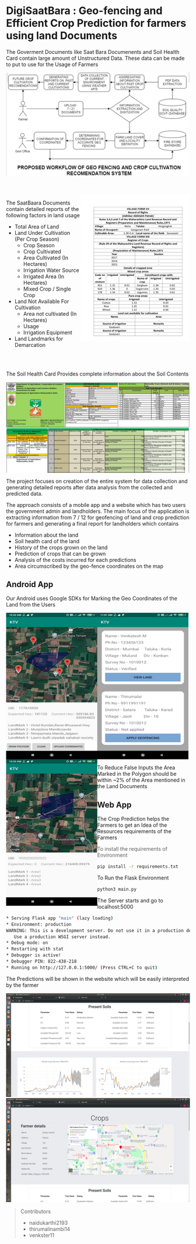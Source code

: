 # DigiSaatBara : Geo-fencing and Efficient Crop Prediction for farmers using land Documents


The Goverment Documents like Saat Bara Documenents and Soil Health Card contain large amount of Unstructured Data. These data can be made to put to use for the Usage of Farmers

![Flow](images/flow.jpg)

<br><br>
<img src="https://github.com/naidukarthi2193/bytecamp_KTV/blob/master/images/saatbara.jpg" align="right"
width="300" height="400">


The SaatBaara Documents contain detailed reports of the following factors in land usage

- Total Area of Land
- Land Under Cultivation (Per Crop Season)
  - Crop Season
  - Crop Cultivated
  - Area Cultivated (In Hectares)
  - Irrigation Water Source
  - Irrigated Area (In Hectares)
  - Mixed Crop / Single Crop
- Land Not Available For Cultivation 
  - Area not cultivated (In Hectares) 
  - Usage 
  - Irrigation Equipment
- Land Landmarks for Demarcation
<br>
<br>


The Soil  Health Card Provides complete information about the Soil Contents 
<br>

<img src="images/soil.jpg" align="center">


The project focuses on creation of the entire system for data collection and generating detailed reports after data analysis from the collected and predicted data. <p>
The approach consists of a mobile app and a website which has two users the government admin and landholders. The main focus of the application is extracting information from 7 / 12 for geofencing of land and crop prediction for farmers and generating a final report for landholders which contains</p>

 - Information about the land 
 - Soil health card of the land 
 - History of the crops grown on the land 
 - Prediction of crops that can be grown 
 - Analysis of the costs incurred for each predictions 
 - Area circumscribed by the geo-fence coordinates on the map
  

## Android App
 Our Android uses Google SDKs for Marking the Geo Coordinates of the Land from the Users 

 <img src="images/app1.jpg" align="left"  width="250" height="400"> 
 <img src="images/app3.jpg"  align="center" width="250" height="400">
 <img src="images/app2.jpg"   align="left" width="250" height="400">

 To Reduce False Inputs the Area Marked in the Polygon should be within  ~2% of the Area mentioned in the Land Documents

## Web App

The Crop Prediction helps the Farmers to get an Idea of the Resources requirements of the Farmers

>To install the requirements of Environment 
```bash
pip install -r requirements.txt
```

To Run the Flask Environment 
```bash
python3 main.py
```
The Server starts and go to localhost:5000
```bash
* Serving Flask app "main" (lazy loading)
* Environment: production
WARNING: This is a development server. Do not use it in a production deployment.
   Use a production WSGI server instead.
* Debug mode: on
* Restarting with stat
* Debugger is active!
* Debugger PIN: 822-438-218
* Running on http://127.0.0.1:5000/ (Press CTRL+C to quit)
 ```

The Predictions will be shown in the website which will be easily interpreted by the farmer
<br>

![](images/pred1.jpg)
![](images/pred2.jpg)

>Contributors
>- naidukarthi2193
>- thirumalinambi14
>- venkster11